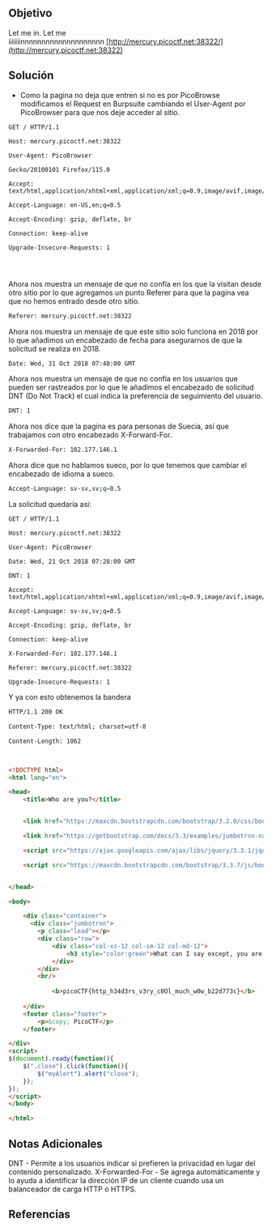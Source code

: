 ## Objetivo
Let me in. Let me iiiiiiinnnnnnnnnnnnnnnnnnnn [http://mercury.picoctf.net:38322/](http://mercury.picoctf.net:38322)
## Solución
- Como la pagina no deja que entren si no es por PicoBrowse modificamos el Request  en Burpsuite cambiando el User-Agent por PicoBrowser para que nos deje acceder al sitio.
```http
GET / HTTP/1.1

Host: mercury.picoctf.net:38322

User-Agent: PicoBrowser

Gecko/20100101 Firefox/115.0

Accept: text/html,application/xhtml+xml,application/xml;q=0.9,image/avif,image/webp,*/*;q=0.8

Accept-Language: en-US,en;q=0.5

Accept-Encoding: gzip, deflate, br

Connection: keep-alive

Upgrade-Insecure-Requests: 1




```
Ahora nos muestra un mensaje de que no confía en los que la visitan desde otro sitio por lo que agregamos un punto Referer para que la pagina vea que no hemos entrado desde otro sitio.
```bash
Referer: mercury.picoctf.net:38322
```
Ahora nos muestra un mensaje de que este sitio solo funciona en 2018 por lo que añadimos un encabezado de fecha para asegurarnos de que la solicitud se realiza en 2018.
```bash
Date: Wed, 31 Oct 2018 07:48:00 GMT
```
 Ahora nos muestra un mensaje de que no confía en los usuarios que pueden ser rastreados por lo que le añadimos el encabezado de solicitud DNT (Do Not Track) el cual indica la preferencia de seguimiento del usuario.
```bash
DNT: 1
```
 Ahora nos dice que la pagina es para personas de Suecia, así que trabajamos con otro encabezado X-Forward-For.
```bash
X-Forwarded-For: 102.177.146.1
```
Ahora dice que no hablamos sueco, por lo que tenemos que cambiar el encabezado de idioma a sueco.
```bash
Accept-Language: sv-sv,sv;q=0.5
```

La solicitud quedaría asi:
```http
GET / HTTP/1.1

Host: mercury.picoctf.net:38322

User-Agent: PicoBrowser

Date: Wed, 21 Oct 2018 07:28:00 GMT

DNT: 1

Accept: text/html,application/xhtml+xml,application/xml;q=0.9,image/avif,image/webp,*/*;q=0.8

Accept-Language: sv-sv,sv;q=0.5

Accept-Encoding: gzip, deflate, br

Connection: keep-alive

X-Forwarded-For: 102.177.146.1

Referer: mercury.picoctf.net:38322

Upgrade-Insecure-Requests: 1
```


Y ya con esto obtenemos la bandera
```html
HTTP/1.1 200 OK

Content-Type: text/html; charset=utf-8

Content-Length: 1062



<!DOCTYPE html>
<html lang="en">

<head>
    <title>Who are you?</title>


    <link href="https://maxcdn.bootstrapcdn.com/bootstrap/3.2.0/css/bootstrap.min.css" rel="stylesheet">

    <link href="https://getbootstrap.com/docs/3.3/examples/jumbotron-narrow/jumbotron-narrow.css" rel="stylesheet">

    <script src="https://ajax.googleapis.com/ajax/libs/jquery/3.3.1/jquery.min.js"></script>

    <script src="https://maxcdn.bootstrapcdn.com/bootstrap/3.3.7/js/bootstrap.min.js"></script>


</head>

<body>

    <div class="container">
      <div class="jumbotron">
        <p class="lead"></p>
		<div class="row">
			<div class="col-xs-12 col-sm-12 col-md-12">
				<h3 style="color:green">What can I say except, you are welcome</h3>
			</div>
		</div>
		<br/>
		
			<b>picoCTF{http_h34d3rs_v3ry_c0Ol_much_w0w_b22d773c}</b>
		
	</div>
    <footer class="footer">
        <p>&copy; PicoCTF</p>
    </footer>

</div>
<script>
$(document).ready(function(){
    $(".close").click(function(){
        $("myAlert").alert("close");
    });
});
</script>
</body>

</html>
```

## Notas Adicionales
DNT - Permite a los usuarios indicar si prefieren la privacidad en lugar del contenido personalizado.
X-Forwarded-For - Se agrega automáticamente y lo ayuda a identificar la dirección IP de un cliente cuando usa un balanceador de carga HTTP o HTTPS.

## Referencias